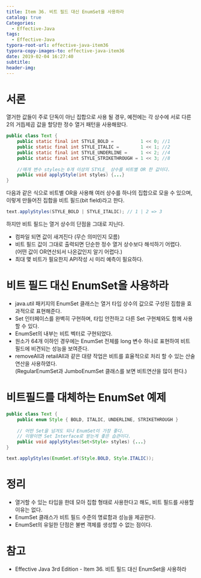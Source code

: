 ```yaml
---
title: Item 36. 비트 필드 대신 EnumSet을 사용하라
catalog: true
Categories:
  - Effective-Java
tags:
  - Effective-Java
typora-root-url: effective-java-item36
typora-copy-images-to: effective-java-item36
date: 2019-02-04 16:27:40
subtitle:
header-img:
---
```




# 서론

 열거한 값들이 주로 단독이 아닌 집합으로 사용 될 경우, 예전에는 각 상수에 서로 다른 2의 거듭제곱 값을 할당한 정수 열거 패턴을 사용해왔다.

```java
public class Text {
    public static final int STYLE_BOLD =          1 << 0; //1
    public static final int STYLE_ITALIC =        1 << 1; //2
    public static final int STYLE_UNDERLINE =     1 << 2; //4
    public static final int STYLE_STRIKETHROUGH = 1 << 3; //8
    
    //매개 변수 styles는 0개 이상의 STYLE_ 상수를 비트별 OR 한 값이다.
    public void applyStyle(int styles) {...}
}
```



다음과 같은 식으로 비트별 OR을 사용해 여러 상수를 하나의 집합으로 모을 수 있으며,   
이렇게 만들어진 집합을 비트 필드(bit field)라고 한다.

```java
text.applyStyles(STYLE_BOLD | STYLE_ITALIC); // 1 | 2 => 3
```



하지만 비트 필드는 열거 상수의 단점을 그대로 지닌다.

* 컴파일 되면 값이 새겨진다 (무슨 의미인지 모름)
* 비트 필드 값이 그대로 출력되면 단순한 정수 열거 상수보다 해석하기 어렵다.  
  (어떤 값이 OR연산되서 나온값인지 알기 어렵다.)
* 최대 몇 비트가 필요한지 API작성 시 미리 예측이 필요하다.



# 비트 필드 대신 EnumSet을 사용하라

* java.util 패키지의 EnumSet 클래스는 열거 타입 상수의 값으로 구성된 집합을 효과적으로 표현해준다.  
* Set 인터페이스를 완벽히 구현하며, 타입 안전하고 다른 Set 구현체와도 함께 사용할 수 있다.  
* EnumSet의 내부는 비트 벡터로 구현되었다.
* 원소가 64개 이하인 경우에는 EnumSet 전체를 long 변수 하나로 표현하여 비트 필드에 비견되는 성능을 보여준다.
* removeAll과 retailAll과 같은 대량 작업은 비트를 효율적으로 처리 할 수 있는 산술 연산을 사용하였다.  
  (RegularEnumSet과 JumboEnumSet 클래스를 보면 비트연산을 많이 한다.)



# 비트필드를 대체하는 EnumSet 예제

```java
public class Text {
    public enum Style { BOLD, ITALIC, UNDERLINE, STRIKETHROUGH }
    
    // 어떤 Set을 넘겨도 되나 EnumSet이 가장 좋다.
    // 이왕이면 Set Interface로 받는게 좋은 습관이다.
    public void applyStyles(Set<Style> styles) {...}
}
```

```java
text.applyStyles(EnumSet.of(Style.BOLD, Style.ITALIC));
```



# 정리

* 열거할 수 있는 타입을 한데 모아 집합 형태로 사용한다고 해도, 비트 필드를 사용할 이유는 없다.
* EnumSet 클래스가 비트 필드 수준의 명료함과 성능을 제공한다.
* EnumSet의 유일한 단점은 불변 객체를 생성할 수 없는 점이다.



# 참고
* Effective Java 3rd Edition - Item 36. 비트 필드 대신 EnumSet을 사용하라
